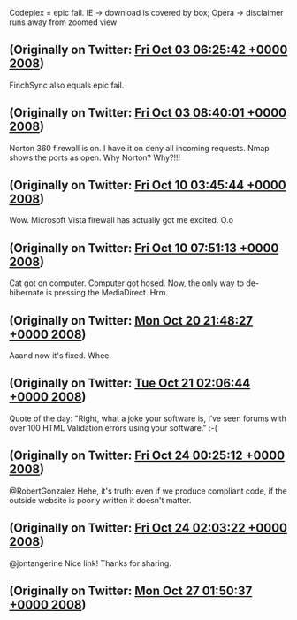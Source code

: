 Codeplex = epic fail. IE -&gt; download is covered by box; Opera -&gt; disclaimer runs away from zoomed view

(Originally on Twitter: [Fri Oct 03 06:25:42 +0000 2008](https://twitter.com/ezyang/status/944600628))
----
FinchSync also equals epic fail.

(Originally on Twitter: [Fri Oct 03 08:40:01 +0000 2008](https://twitter.com/ezyang/status/944679975))
----
Norton 360 firewall is on. I have it on deny all incoming requests. Nmap shows the ports as open. Why Norton? Why?!!!

(Originally on Twitter: [Fri Oct 10 03:45:44 +0000 2008](https://twitter.com/ezyang/status/953708243))
----
Wow. Microsoft Vista firewall has actually got me excited. O.o

(Originally on Twitter: [Fri Oct 10 07:51:13 +0000 2008](https://twitter.com/ezyang/status/953884513))
----
Cat got on computer. Computer got hosed. Now, the only way to de-hibernate is pressing the MediaDirect. Hrm.

(Originally on Twitter: [Mon Oct 20 21:48:27 +0000 2008](https://twitter.com/ezyang/status/968061470))
----
Aaand now it's fixed. Whee.

(Originally on Twitter: [Tue Oct 21 02:06:44 +0000 2008](https://twitter.com/ezyang/status/968345284))
----
Quote of the day: "Right, what a joke your software is, I’ve seen forums with over 100 HTML Validation errors using your software." :-(

(Originally on Twitter: [Fri Oct 24 00:25:12 +0000 2008](https://twitter.com/ezyang/status/972881483))
----
@RobertGonzalez Hehe, it's truth: even if we produce compliant code, if the outside website is poorly written it doesn't matter.

(Originally on Twitter: [Fri Oct 24 02:03:22 +0000 2008](https://twitter.com/ezyang/status/972993094))
----
@jontangerine Nice link! Thanks for sharing.

(Originally on Twitter: [Mon Oct 27 01:50:37 +0000 2008](https://twitter.com/ezyang/status/976804908))
----
